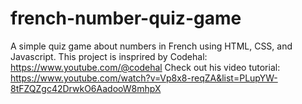 # french-number-quiz-game

A simple quiz game about numbers in French using HTML, CSS, and Javascript. 
This project is insprired by Codehal: https://www.youtube.com/@codehal
Check out his video tutorial: https://www.youtube.com/watch?v=Vp8x8-reqZA&list=PLupYW-8tFZQZgc42DrwkO6AadooW8mhpX
